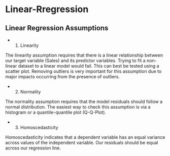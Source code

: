 # Linear-Rregression
## Linear Regression Assumptions
- 1. Linearity

The linearity assumption requires that there is a linear relationship between our target variable (Sales) and its predictor variables. Trying to fit a non-linear dataset to a linear model would fail. This can best be tested using a scatter plot. Removing outliers is very important for this assumption due to major impacts occurring from the presence of outliers. 

- 2. Normality

The normality assumption requires that the model residuals should follow a normal distribution. The easiest way to check this assumption is via a histogram or a quantile-quantile plot (Q-Q-Plot).

- 3. Homoscedasticity

Homoscedasticity indicates that a dependent variable has an equal variance across values of the independent 
variable. Our residuals should be equal across our regression line.
